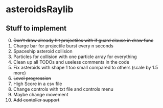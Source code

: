 # asteroidsRaylib

## Stuff to implement
0. ~~Don't draw already hit projectiles with if guard clause in draw func~~
1. Charge bar for projectile burst every n seconds
2. Spaceship asteroid collision
3. Particles for collision with one particle array for everything
4. Clean up all TODOs and useless comments in the code
5. Fix asteroids with shape 1 too small compared to others (scale by 1.5 more)
6. ~~Level progression~~
7. High Score in a csv file
8. Change controls with txt file and controls menu
9. Maybe change movement
10. ~~Add contoller support~~